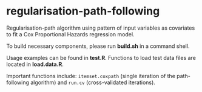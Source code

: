 regularisation-path-following
=============================

Regularisation-path algorithm using pattern of input variables as covariates to fit a Cox Proportional Hazards regression model.

To build necessary components, please run **build.sh** in a command shell.

Usage examples can be found in **test.R**. Functions to load test data files are located in **load.data.R**.

Important functions include: `itemset.coxpath` (single iteration of the path-following algorithm) and `run.cv` (cross-validated iterations). 
